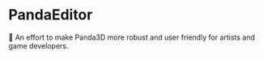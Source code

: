 # PandaEditor
🍂 An effort to make Panda3D more robust and user friendly for artists and game developers.
